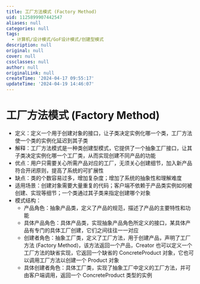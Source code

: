 ```yaml
---
title: 工厂方法模式 (Factory Method)
uid: 1125899907442547
aliases: null
categories: null
tags:
  - 计算机/设计模式/GoF设计模式/创建型模式
description: null
original: null
cover: null
cssclasses: null
author: null
originalLink: null
createTime: '2024-04-17 09:55:17'
updateTime: '2024-04-19 14:46:07'
---
```


# 工厂方法模式 (Factory Method)

- 定义：定义一个用于创建对象的接口，让子类决定实例化哪一个类，工厂方法使一个类的实例化延迟到其子类
- 解释：工厂方法模式是一种类创建型模式，它提供了一个抽象工厂接口，让其子类决定实例化哪一个工厂类，从而实现创建不同产品的功能
- 优点：用户只需要关心所需产品对应的工厂，无须关心创建细节，加入新产品符合开闭原则，提高了系统的可扩展性
- 缺点：类的个数容易过多，增加复杂度；增加了系统的抽象性和理解难度
- 适用场景：创建对象需要大量重复的代码；客户端不依赖于产品类实例如何被创建、实现等细节；一个类通过其子类来指定创建哪个对象
- 模式结构：
  - 产品角色：抽象产品类，定义了产品的规范，描述了产品的主要特性和功能
  - 具体产品角色：具体产品类，实现抽象产品角色所定义的接口，某具体产品有专门的具体工厂创建，它们之间往往一一对应
  - 创建者角色：抽象工厂类，定义了工厂方法，用于创建产品，声明了工厂方法 (Factory Method)，该方法返回一个产品，Creator 也可以定义一个工厂方法的缺省实现，它返回一个缺省的 ConcreteProduct 对象，它也可以调用工厂方法以创建一个 Product 对象
  - 具体创建者角色：具体工厂类，实现了抽象工厂中定义的工厂方法，并可由客户端调用，返回一个 ConcreteProduct 类型的实例
